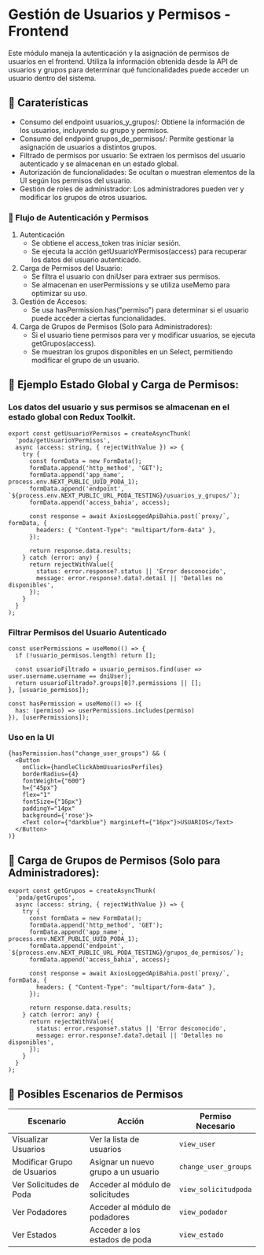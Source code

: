 # Gestión de Usuarios y Permisos - Frontend
Este módulo maneja la autenticación y la asignación de permisos de usuarios en el frontend. Utiliza la información obtenida desde la API de usuarios y grupos para determinar qué funcionalidades puede acceder un usuario dentro del sistema.

## 📌 Caraterísticas
- Consumo del endpoint usuarios_y_grupos/: Obtiene la información de los usuarios, incluyendo su grupo y permisos.
- Consumo del endpoint grupos_de_permisos/: Permite gestionar la asignación de usuarios a distintos grupos.
- Filtrado de permisos por usuario: Se extraen los permisos del usuario autenticado y se almacenan en un estado global.
- Autorización de funcionalidades: Se ocultan o muestran elementos de la UI según los permisos del usuario.
- Gestión de roles de administrador: Los administradores pueden ver y modificar los grupos de otros usuarios.

### 📌  Flujo de Autenticación y Permisos
1. Autenticación
    - Se obtiene el access_token tras iniciar sesión.
    - Se ejecuta la acción getUsuarioYPermisos(access) para recuperar los datos del usuario autenticado.
2. Carga de Permisos del Usuario:
    - Se filtra el usuario con dniUser para extraer sus permisos.
    - Se almacenan en userPermissions y se utiliza useMemo para optimizar su uso.
3. Gestión de Accesos:
    - Se usa hasPermission.has("permiso") para determinar si el usuario puede acceder a ciertas funcionalidades.
4. Carga de Grupos de Permisos (Solo para Administradores):
    - Si el usuario tiene permisos para ver y modificar usuarios, se ejecuta getGrupos(access).
    - Se muestran los grupos disponibles en un Select, permitiendo modificar el grupo de un usuario.

## 📌 Ejemplo Estado Global y Carga de Permisos:

### Los datos del usuario y sus permisos se almacenan en el estado global con Redux Toolkit.
```
export const getUsuarioYPermisos = createAsyncThunk(
  'poda/getUsuarioYPermisos',
  async (access: string, { rejectWithValue }) => {
    try {
      const formData = new FormData();
      formData.append('http_method', 'GET');
      formData.append('app_name', process.env.NEXT_PUBLIC_UUID_PODA_1);
      formData.append('endpoint', `${process.env.NEXT_PUBLIC_URL_PODA_TESTING}/usuarios_y_grupos/`);
      formData.append('access_bahia', access);

      const response = await AxiosLoggedApiBahia.post(`proxy/`, formData, {
        headers: { "Content-Type": "multipart/form-data" },
      });

      return response.data.results;
    } catch (error: any) {
      return rejectWithValue({
        status: error.response?.status || 'Error desconocido',
        message: error.response?.data?.detail || 'Detalles no disponibles',
      });
    }
  }
);
```

### Filtrar Permisos del Usuario Autenticado
```
const userPermissions = useMemo(() => {
  if (!usuario_permisos.length) return [];
  
  const usuarioFiltrado = usuario_permisos.find(user => user.username.username == dniUser);
  return usuarioFiltrado?.groups[0]?.permissions || [];
}, [usuario_permisos]);

const hasPermission = useMemo(() => ({
  has: (permiso) => userPermissions.includes(permiso)
}), [userPermissions]);
```

### Uso en la UI
```
{hasPermission.has("change_user_groups") && (
  <Button
    onClick={handleClickAbmUsuariosPerfiles}
    borderRadius={4}
    fontWeight={"600"}
    h={"45px"}
    flex="1"
    fontSize={"16px"}
    paddingY="14px"
    background={'rose'}>
    <Text color={"darkblue"} marginLeft={"16px"}>USUARIOS</Text>
  </Button>
)}
```

## 📌  Carga de Grupos de Permisos (Solo para Administradores):
```
export const getGrupos = createAsyncThunk(
  'poda/getGrupos',
  async (access: string, { rejectWithValue }) => {
    try {
      const formData = new FormData();
      formData.append('http_method', 'GET');
      formData.append('app_name', process.env.NEXT_PUBLIC_UUID_PODA_1);
      formData.append('endpoint', `${process.env.NEXT_PUBLIC_URL_PODA_TESTING}/grupos_de_permisos/`);
      formData.append('access_bahia', access);

      const response = await AxiosLoggedApiBahia.post(`proxy/`, formData, {
        headers: { "Content-Type": "multipart/form-data" },
      });

      return response.data.results;
    } catch (error: any) {
      return rejectWithValue({
        status: error.response?.status || 'Error desconocido',
        message: error.response?.data?.detail || 'Detalles no disponibles',
      });
    }
  }
);
```

## 📄 Posibles Escenarios de Permisos
| Escenario | Acción | Permiso Necesario |
|------------|-----------|-------------|
| Visualizar Usuarios | Ver la lista de usuarios | `view_user` |
| Modificar Grupo de Usuarios | Asignar un nuevo grupo a un usuario	| `change_user_groups` |
| Ver Solicitudes de Poda | Acceder al módulo de solicitudes | `view_solicitudpoda` |
| Ver Podadores | Acceder al módulo de podadores | `view_podador` |
| Ver Estados | Acceder a los estados de poda | `view_estado` |

